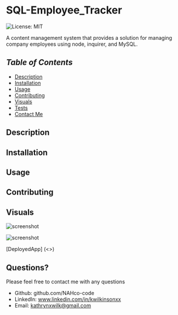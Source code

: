 # SQL-Employee_Tracker

![License: MIT](https://img.shields.io/badge/License-MIT-success.svg)

A content management system that provides a solution for managing company employees using node, inquirer, and MySQL.

## *Table of Contents*

- [Description](#description)
- [Installation](#installation)
- [Usage](#usage)
- [Contributing](#contributing)
- [Visuals](#visuals)
- [Tests](#tests)
- [Contact Me](#contact-me)

## Description

## Installation

## Usage

## Contributing

## Visuals

![screenshot]()

![screenshot]()

[DeployedApp] (<>)

<!-- ## Tests -->

## Questions?

Please feel free to contact me with any questions

- Github: github.com/NAHco-code
- LinkedIn: www.linkedin.com/in/kwilkinsonxx
- Email: kathrynxwilk@gmail.com
